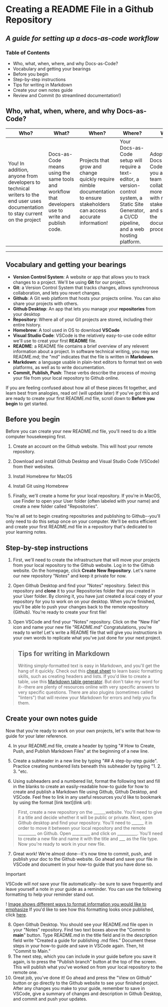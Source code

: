 # Creating a README File in a Github Repository

## *A guide for setting up a docs-as-code workflow*

### Table of Contents

* Who, what, when, where, and why Docs-as-Code?
* Vocabulary and getting your bearings
* Before you begin
* Step-by-step instructions
* Tips for writing in Markdown
* Create your own notes guide
* Review and Commit (to streamlined documentation!)

## Who, what, when, where, and why Docs-as-Code?

| Who?                                                                                                                            | What?                                                                                                | When?                                                                                                                       | Where?                                                                                                                                                | Why?                                                                                                                                           |
|---------------------------------------------------------------------------------------------------------------------------------|------------------------------------------------------------------------------------------------------|-----------------------------------------------------------------------------------------------------------------------------|-------------------------------------------------------------------------------------------------------------------------------------------------------|------------------------------------------------------------------------------------------------------------------------------------------------|
| You! In addition, anyone from developers to technical writers to the end user uses documentation to stay current on the project | Docs-as-Code means using the same tools and workflow that developers use to write and publish code.  | Projects that grow and change quickly require nimble documentation to ensure stakeholders can access accurate information!  | Your Docs-as-Code setup will require a text-editor, a version-control system, a Static Site Generator, a CI/CD pipeline, and a web hosting platform.  | Adopting Docs-as-Code will allow you and your team to collaborate more easily with more stakeholders and streamline the documentation process. |
___

## Vocabulary and getting your bearings

* **Version Control System**: A website or app that allows you to track changes to a project. We'll be using **Git** for our project.
* **Git**: a Version Control System that tracks changes, allows synchronous collaboration, and lets you revert changes.
* **Github**: A Git web platform that hosts your projects online. You can also share your projects with others.
* **Github Desktop**: An app that lets you manage your **repositories** from your desktop
* **Repository**: Where all of your Git projects are stored, including their entire history.
* **Homebrew**: A tool used in OS to download **VSCode**
* **Visual Studio Code**: VSCode is the relatively easy-to-use code editor we'll use to creat your first **README** file.
* **README**: a README file contains a brief overview of any relevent information about a project. In software technical writing, you may see README.md; the "md" indicates that the file is written in **Markdown**.
* **Markdown**: a language usable in plain-text editors to format text on web platforms, as well as to write documentation.
* **Commit, Publish, Push**: These verbs describe the process of moving your file from your local repository to Github online.

If you are feeling confused about how all of these pieces fit together, and learn best from analogies, read on! (will update later) If you've got this and are ready to create your first README.md file, scroll down to **Before you begin** to get started.

## Before you begin

Before you can create your new README.md file, you'll need to do a little computer housekeeping first.

1. Create an account on the Github website. This will host your remote repository.

2. Download and install Github Desktop and Visual Studio Code (VSCode) from their websites.

3. Install Homebrew for MacOS

4. Install Git using Homebrew

2. Finally, we'll create a home for your local repository. If you're in MacOS, use Finder to open your User folder (often labeled with your name) and create a new folder called "Repositories".

You're all set to begin creating repositories and publishing to Github--you'll only need to do this setup once on your computer. We'll be extra efficient and create your first README.md file in a repository that's dedicated to your learning notes.

## Step-by-step instructions

1. First, we'll need to create the infrastructure that will move your projects from your local repository to the Github website. Log in to the Github website. On the homepage, click **Create New Repository**. Let's name our new repository "Notes" and keep it private for now.

2. Open Github Desktop and find your "Notes" repository. Select this repository and **clone** it to your Repositories folder that you created in your User folder. By cloning it, you have just created a local copy of your repository for you to work on on your desktop. When you're finished, you'll be able to push your changes back to the remote repository (Github). You're ready to create your first file!

3. Open VSCode and find your "Notes" repository. Click on the "New File" icon and name your new file "README.md" Congratulations, you're ready to write! Let's write a README file that will give you instructions in your own words to replicate what you've just done for your next project.  

>## Tips for writing in Markdown
>Writing simply-formatted text is easy in Markdown, and you'll get the hang of it quickly. Check out this [cheat sheet](https://www.markdownguide.org/cheat-sheet/) to learn basic formatting skills, such as creating headers and lists. If you'd like to create a table, use this [Markdown table generator](https://www.tablesgenerator.com/markdown_tables#). But don't take my word for it--there are plenty of resources online with very specific answers to very specific questions. There are also plugins (sometimes called "linters") that will review your Markdown for errors and help you fix them.
>
## Create your own notes guide

Now that you're ready to work on your own projects, let's write that how-to guide for your later reference.

4. In your README.md file, create a header by typing "# How to Create, Push, and Publish Markdown Files" at the beginning of a new line.
5. Create a subheader in a new line by typing "## A step-by-step guide". Practice creating numbered lists beneath this subheader by typing "1. 2. 3. "etc.

6. Using subheaders and a numbered list, format the following text and fill in the blanks to create an easily-readable how-to guide for how to create and publish a Markdown file using Github, Github Desktop, and VSCode. Feel free to link in any useful resources you'd like to bookmark by using the format [link text](link url):

> First, create a new repository on the ______website. You'll need to give it a title and decide whether it will be public or private. Next, open Github desktop and find your repository. You'll need to ______ it in order to move it between your local repository and the remote _________ on Github. Open _________ and click on __________. You'll need to create a new file and name it with the title and ___ as the file type. Now you're ready to work in your new file.

7. Great work! We're almost done--it's now time to commit, push, and publish your doc to the Github website. Go ahead and save your file in VSCode and document in your how-to guide that you have done so.

> [!IMPORTANT]
> VSCode will *not* save your file automatically--be sure to save frequently and leave yourself a note in your guide as a reminder. You can use the following formatting to help your reminder stand out.

! [Image shows different ways to format information you would like to emphasize](file:///var/folders/j4/gg7s8wtx3sj2jxnggvktwg_c0000gn/T/TemporaryItems/NSIRD_screencaptureui_6RCbAK/Screenshot%202024-07-29%20at%204.50.35%E2%80%AFPM.png)
If you'd like to see how this formatting looks once published, click [here](https://github.com/orgs/community/discussions/16925).

8. Open Github Desktop. You should see your README.md file open in your "Notes" repository. Find two text boxes above the "Commit to **main**" button. Type README.md in the title field and in the description field write "Created a guide for publishing .md files." Document these steps in your how-to guide and save in VSCode again. Then, hit "Commit to Main."
9. The next step, which you can include in your guide before you save it again, is to press the "Publish branch" button at the top of the screen. This will publish what you've worked on from your local repository to the remote one.
10. Great job, you've done it! Go ahead and press the "View on Github" button or go directly to the Github website to see your finished project. After any changes you make to your guide, remember to save in VSCode, give a summary of changes and description in Github Desktop, and commit and push your updates.
